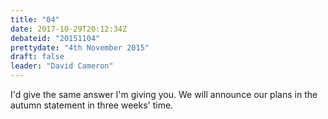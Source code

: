 ```yaml
---
title: "04"
date: 2017-10-29T20:12:34Z
debateid: "20151104"
prettydate: "4th November 2015"
draft: false
leader: "David Cameron"
---
```


I'd give the same answer I'm giving you. We will announce our plans in the autumn statement in three weeks' time.